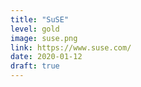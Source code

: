 ```yaml
---
title: "SuSE"
level: gold
image: suse.png
link: https://www.suse.com/
date: 2020-01-12
draft: true
---
```



